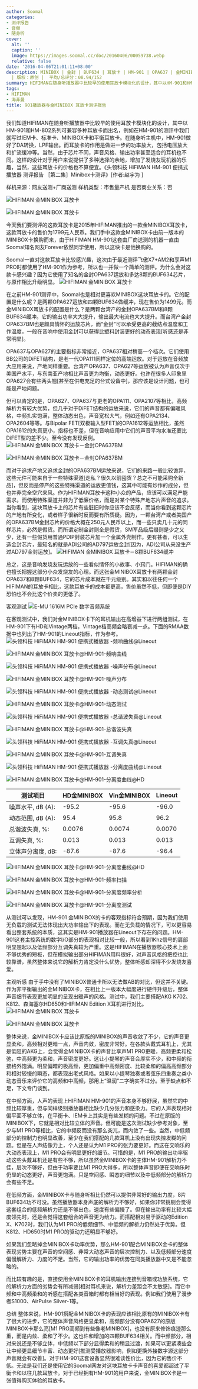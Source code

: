 ```yaml
---
author: Soomal
categories:
- 测评报告
- 音频
- 随身听
cover:
  alt: ''
  caption: ''
  image: https://images.soomal.cc/doc/20160406/00059738.webp
  relative: false
date: '2016-04-06T21:01:11+08:00'
description: MINIBOX | 金封 | BUF634 | 耳放卡 | HM-901 | OPA637 | 金MINIBOX | 源自：www.soomal.com
  | 版权：原创 |  平均/总评分：08.94/152
summary: HIFIMAN在随身听播放器中比较早的使用耳放卡模块化的设计，其中以HM-901和HM-802系列可兼容多种耳放卡而出名。今天我们要测评是金MINIBOX耳放卡一款新品，它使用了8颗BUF634和两颗金封OPA637运放，售价1799元……
tags:
- HIFIMAN
- 海菲曼
title: 901播放器与金MINIBOX 耳放卡测评报告
---
```


我们知道HIFIMAN在随身听播放器中比较早的使用耳放卡模块化的设计，其中以HM-901和HM-802系列可兼容多种耳放卡而出名，例如在HM-901的测评中我们就写过IEM卡、标准卡、MINIBOX卡和平衡耳放卡。在随身听主机中，HM-901做好了DA转换，LPF输出。而耳放卡的作用是做进一步的功率放大，包括电压放大和扩流缓冲等。当然，由于芯片不同，声音风格、输出功率甚至适合的耳机也不同。这样的设计对于用户来说提供了多种选择的余地，增加了发烧友玩机器的乐趣，当然，这些耳放卡的价格也不算便宜。《头领科技 HiFiMAN HM-901 便携式播放器 测评报告 ［第二集］Minibox卡测评》[作者:赵宇为 ]


样机来源：网友送测+厂商送测
样机类型：市售量产机
是否商业关系：否

![HIFIMAN 金MINIBOX 耳放卡](https://images.soomal.cc/doc/20160406/00059729.webp)




![HIFIMAN 金MINIBOX 耳放卡](https://images.soomal.cc/doc/20160406/00059730.webp)




今天我们要测评的这款耳放卡是2015年HIFIMAN推出的一款金MINIBOX耳放卡，这款耳放卡的售价为1799元人民币。我们手中这款金MINIBOX卡由前一版本的MINIBOX卡换购而来，由于HIFIMAN HM-901这套由厂商送测的机器一直由Soomal知名网友Forever依然同学使用，所以这块卡是他换购的。

Soomal一直对这款耳放卡比较感兴趣，这次由于最近测评飞傲X7+AM2和享声M1 PRO时都使用了HM-901作为参考，所以也一并做一个简单的测评。为什么会对这款卡感兴趣？因为它使用了知名的金封OPA637运放和多达8颗的BUF634芯片，与原作相比升级明显。
![HIFIMAN 金MINIBOX 耳放卡](https://images.soomal.cc/doc/20160406/00059734.webp)




在之前HM-901测评中，Soomal也是相对更喜欢MINIBOX这块耳放卡的。它的配置是什么呢？是两颗OPA627运放和四颗BUF634做缓冲，现在售价为1499元。而金MINIBOX耳放卡的配置是什么？是两颗台湾产的金封OPA637BM和8颗BUF634缓冲。它的输出功率大大提升，输出最大电流也大大提升。而台湾产金封OPA637BM也是颇具情怀的运放芯片，而“金封”可以承受更高的截结点温度和工作温度，一般在音响中使用金封可以获得比塑料封装更好的动态表现[听感还是非常明显]。

OPA637与OPA627的主要指标非常接近，OPA637相对稍高一个档次。它们使用BB公司的DiFET结构，是老一代OPA111同样定位的高端运放。对于运放在音频放大应用来说，产地同样重要。台湾产OPA637、OPA627等运放被认为声音仅次于美国产水平，与东南亚产地相比声音更为均衡，动态更好。也许在很多人印象里OPA627会有些两头翘[甚至在供电充足的台式设备中]，那应该是设计问题，也可能是产地问题。

但可以肯定的是，OPA627、OPA637与更老的OPA111、OPA2107等相比，高频解析力有较大优势，但几乎对于DiFET结构的运放来说，它们的声音都有偏暖风格，中频扎实饱满，整体动态出色，声音宽松大气，例如还有OPA2134、OPA2604等等。与Bipolar FET[双极输入型FET]的OPA1612等运放相比，虽然OPA1612的失真更小，指标也不差，但在音响应用中它们的声音平均水准还要比DiFET型的差不少。至今没有发现反例。
![HIFIMAN 金MINIBOX 耳放卡－金封OPA637BM](https://images.soomal.cc/doc/20160406/00059736.webp)




![HIFIMAN 金MINIBOX 耳放卡－金封OPA637BM](https://images.soomal.cc/doc/20160406/00059737.webp)





而对于追求产地又追求金封的OPA637BM运放来说，它们的来路一般比较诡异，这些元件可能来自于一些特殊渠道[走私？很久以前囤货？总之不可能采购全新品]，但反而是停产的这些特殊渠道的运放更值钱，这其中可能有炒作的成分，但也并非完全空穴来风。作为HIFIMAN耳放卡这种小众的产品，应该可以满足产能需求。而使用特殊渠道并非为了低廉价格，而是对某个特殊产地芯片声音的追求。当你看到，这块耳放卡上的芯片有些脏旧时你应该不会反感，而当你看到这颗芯片的产地有所变化，或者样子很新时反而要有所质疑。因为，一颗台湾产或者美国产的OPA637BM金封芯片的价格大概在250元人民币以上，而一些只卖几十元的同样芯片，必然是假货。而所谓定制金封则全是假货，SM军品级后缀则是少之又少，还有一些假货用普通PDIP封装芯片加一个金属外壳制作。更有甚者，可以生造金封芯片，最知名的就是ADI公司的AD797运放金封[因为，ADI公司从来没生产过AD797金封运放]。
![HIFIMAN 金MINIBOX 耳放卡－8颗BUF634缓冲](https://images.soomal.cc/doc/20160406/00059735.webp)




总之，这是音响发烧友玩运放的一些看似情怀的小故事、小窍门。HIFIMAN的确也擅长把握这部分小众发烧友的心理。而这张金MINIBOX耳放卡有两颗金封OPA637和8颗BUF634，它的芯片成本就在千元级别。其实和以往任何一个HIFIMAN的耳放卡相比，这款耳放卡的成本都更高，售价虽然不低，但即便是DIY恐怕也不会比这个价卖的更低了。

客观测试
![E-MU 1616M PCIe 数字音频系统](https://images.soomal.cc/doc/20101204/00008507.webp)




在客观测试中，我们对金MINIBOX卡下的耳机输出在高增益下进行两组测试，在HM-901下有HD和Vintage两档，Vintage档高频会略衰减一点。下面的RMAA数据中也列出了HM-901的Lineout指标，作为参考。
![头领科技 HiFiMAN HM-901 便携式播放器 -频响曲线@Lineout](https://images.soomal.cc/doc/20131121/00037674_01.webp)




![HIFIMAN 金MINIBOX 耳放卡@HM-901-频响曲线](https://images.soomal.cc/doc/20160406/00059748_01.webp)




![头领科技 HiFiMAN HM-901 便携式播放器 -噪声分布@Lineout](https://images.soomal.cc/doc/20131121/00037675_01.webp)




![HIFIMAN 金MINIBOX 耳放卡@HM-901-噪声分布](https://images.soomal.cc/doc/20160406/00059749_01.webp)




![头领科技 HiFiMAN HM-901 便携式播放器 -动态测试@Lineout](https://images.soomal.cc/doc/20131121/00037676_01.webp)




![HIFIMAN 金MINIBOX 耳放卡@HM-901-动态测试](https://images.soomal.cc/doc/20160406/00059750_01.webp)




![头领科技 HiFiMAN HM-901 便携式播放器 -总谐波失真@Lineout](https://images.soomal.cc/doc/20131121/00037677_01.webp)




![HIFIMAN 金MINIBOX 耳放卡@HM-901-总谐波失真](https://images.soomal.cc/doc/20160406/00059751_01.webp)




![头领科技 HiFiMAN HM-901 便携式播放器 -互调失真@Lineout](https://images.soomal.cc/doc/20131121/00037678_01.webp)




![HIFIMAN 金MINIBOX 耳放卡@HM-901-互调失真](https://images.soomal.cc/doc/20160406/00059752_01.webp)




![头领科技 HiFiMAN HM-901 便携式播放器 -分离度曲线@Lineout](https://images.soomal.cc/doc/20131121/00037679_01.webp)




![HIFIMAN 金MINIBOX 耳放卡@HM-901-分离度曲线@HD](https://images.soomal.cc/doc/20160406/00059753_01.webp)





| 测试项目 | HD金MINIBOX | Vin金MINIBOX | Lineout |
| --- | --- | --- | --- |
| 噪声水平, dB (A): | -95.2 | -95.6 | -96.0 |
| 动态范围, dB (A): | 95.4 | 95.8 | 96.2 |
| 总谐波失真, %: | 0.0076 | 0.0074 | 0.0070 |
| 互调失真, %: | 0.013 | 0.013 | 0.013 |
| 立体声分离度, dB: | -87.6 | -87.6 | -96.4 |



![HIFIMAN 金MINIBOX 耳放卡@HM-901-分离度曲线@HD](https://images.soomal.cc/doc/20160406/00059753_01.webp)




![HIFIMAN 金MINIBOX 耳放卡@HM-901-频率扫描](https://images.soomal.cc/doc/20160406/00059754_01.webp)




![HIFIMAN 金MINIBOX 耳放卡@HM-901-分离度频率分析](https://images.soomal.cc/doc/20160406/00059756_01.webp)




![HIFIMAN 金MINIBOX 耳放卡@HM-901-分离度测试](https://images.soomal.cc/doc/20160406/00059755_01.webp)




从测试可以发现，HM-901 金MINIBOX的卡的客观指标符合预期，因为我们使用无负载的测试无法体现出大功率输出下的表现。而在无负载的情况下，可以更容易看出整套系统的本质，这其实是HM-901播放器在Lineout下存在的问题。HM-901这套主控系统的数字I/O部分的表现相对比较一般，所以看到1Khz信号的肩部明显翘起以及低频部分互调失真较为严重。这是HIFIMAN在播放器核心技术上面不够优秀的短板，但在模拟输出部分HIFIMAN用料很好，对声音风格的把控也比较靠谱，虽然整体来说它的解析力肯定没什么优势，整体听感却深得不少发烧友喜爱。

主观听感
由于手中没有了MINIBOX普通卡所以无法做AB的对比，但这并不关键。作为非平衡输出的金MINIBOX卡，在相比上一版本大幅度进行硬件升级后，整体声音细节表现更加明显的呈现出暖声的风格。测试中，我们主要搭配AKG K702、K812、森海塞尔HD650和HIFIMAN Edition X耳机进行对比。
![HIFIMAN 金MINIBOX 耳放卡](https://images.soomal.cc/doc/20160406/00059731_01.webp)




![HIFIMAN 金MINIBOX 耳放卡](https://images.soomal.cc/doc/20160406/00059733_01.webp)




整体来说，金MINIBOX卡应该比原版的MINIBOX的声音收敛了不少，它的声音更显柔和，高频相对更暗一点，声音内敛，密度非常好。在各款头戴式耳机上，尤其是低阻的AKG上，会觉得金MINIBOX卡的声音比享声M1 PRO更暖，高频更柔和松弛，中高频更为柔和，声音密度更好。这让小提琴的声音会厚实不少，和中频的衔接格外饱满。明显偏暗的极高频，更加偏重中高频密度、比较柔和的偏高高频部分和相对较慢的瞬态，都表现出老式风格。如果以小提琴独奏或者弦乐四重奏之类小动态音乐来评价它的高频和中高频，那用上“温润”二字确实不过分。至于缺点和不足，下文专门谈到。

在中频方面，人声的表现上HIFIMAN HM-901的声音本身不够舒展，虽然它的中频比较厚重，但与同样级别播放器相比缺少几分张力和感染力。它的人声表现相对偏平面不够立体，在平衡卡、IEM卡上其实是有些发糊的问题。不过在原版的MINIBOX下，它就是相对比较立体的声音。但可能是这次测试缺少参考对象，至少与M1 PRO等相比，它的中频反而没有那么突兀，而内敛了一些。当然，中低频部分的控制力也明显改善，至少在我们搭配的几款耳机上没有出现失控发糊的问题。但是在人声结像力上，个人还是认为M1 PRO的张力要更好。而这在交响乐的大动态表现上，M1 PRO会有明显更好的细节。可惜的是，M1 PRO的输出功率驱动这些头戴耳机还是有些不够，所以虽然金MINIBOX卡的主体HM-901解析力不佳，层次不够好，但由于功率要比M1 PRO大得多，所以整体声音即便在交响乐时仍显的动态更好，声音更饱满。只是空间感、瞬态的细节以及中低频部分的解析力会有些不足。

在低频方面，金MINIBOX卡与随身听相比仍然可以提供非常好的输出力度，8片BUF634功不可没。虽然播放器本身声底的解析力不够好，如果你非常挑剔会觉得这套组合的低频解析力还是不够出色，速度有些偏慢了。但在输出功率有比较大幅度领先时，还是会觉得这套组合的声音更为给力。而搭配相对易于驱动的Edition X、K702时，我们认为M1 PRO的低频细节、中低频的解析力仍然处于优势。但K812、HD650时M1 PRO的驱动力还明显不够好。

如果我们忽略掉金MINIBOX卡功率优势，那么HM-901配合MINIBOX金卡的整体表现劣势主要在声音的空间感、非常大动态声音的层次控制力、以及低频部分速度偏慢解析力、力度的不足。当然，它的输出功率的优势在同类播放器中又是不能忽略的。

而比较有趣的是，直接使用金MINIBOX卡的耳机输出连接到音箱或功放系统，它的解析力方面的劣势会有所减弱[相对耳机来说，解析力差距会不太敏感]。而它中频和中高频柔和的听感在搭配各类音箱时都有相当好的表现。例如我们使用了漫步者S1000、AirPulse Silver-1等。

总结
整体来说，HM-901搭配金MINIBOX卡的表现应该相比原有的MINIBOX卡有了很大的进步，它的整体声音风格更显柔和，高频部分没有OPA627的原版MINIBOX卡那么亮[M1 PRO高频到有些像老MINIBOX]，也没有原来修饰痕迹那么重，而是内敛、柔和了不少。这也许和增加的四颗BUF634相关。而中频部分，相对来说还是不够立体，中低频以下部分显得柔和的稍显过渡，如果可以更紧凑些会让中频更显细节丰富、动态更好[推测受播放器影响，例如更换外接数字源这部分声音就会有改善]。对于HM-901这套设备显然很难谈性价比，因为它的售价不低。无论是我们还是使用它的Soomal网友对这块耳放卡卡声音的喜爱都超过了平衡卡和以往几款耳放卡。对于已经拥有HM-901的用户来说，金MINIBOX卡是一张值得购买体验的耳放卡。